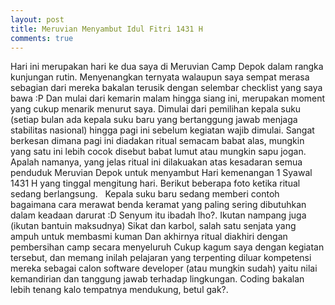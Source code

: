 ```yaml
---
layout: post
title: Meruvian Menyambut Idul Fitri 1431 H
comments: true
---
```

Hari ini merupakan hari ke dua saya di Meruvian Camp Depok dalam rangka kunjungan rutin. Menyenangkan ternyata walaupun saya sempat merasa sebagian dari mereka bakalan terusik dengan selembar checklist yang saya bawa :P Dan mulai dari kemarin malam hingga siang ini, merupakan moment yang cukup menarik menurut saya. Dimulai dari pemilihan kepala suku (setiap bulan ada kepala suku baru yang bertanggung jawab menjaga stabilitas nasional) hingga pagi ini sebelum kegiatan wajib dimulai. Sangat berkesan dimana pagi ini diadakan ritual semacam babat alas, mungkin yang satu ini lebih cocok disebut babat lumut atau mungkin sapu jogan. Apalah namanya, yang jelas ritual ini dilakuakan atas kesadaran semua penduduk Meruvian Depok untuk menyambut Hari kemenangan 1 Syawal 1431 H yang tinggal mengitung hari. Berikut beberapa foto ketika ritual sedang berlangsung.
&nbsp;
Kepala suku baru sedang memberi contoh bagaimana cara merawat benda keramat yang paling sering dibutuhkan dalam keadaan darurat :D
Senyum itu ibadah lho?.
Ikutan nampang juga (ikutan bantuin maksudnya)
Sikat dan karbol, salah satu senjata yang ampuh untuk membasmi kuman
Dan akhirnya ritual diakhiri dengan pembersihan camp secara menyeluruh
Cukup kagum saya dengan kegiatan tersebut, dan memang inilah pelajaran yang terpenting diluar kompetensi mereka sebagai calon software developer (atau mungkin sudah) yaitu nilai kemandirian dan tanggung jawab terhadap lingkungan. Coding bakalan lebih tenang kalo tempatnya mendukung, betul gak?.